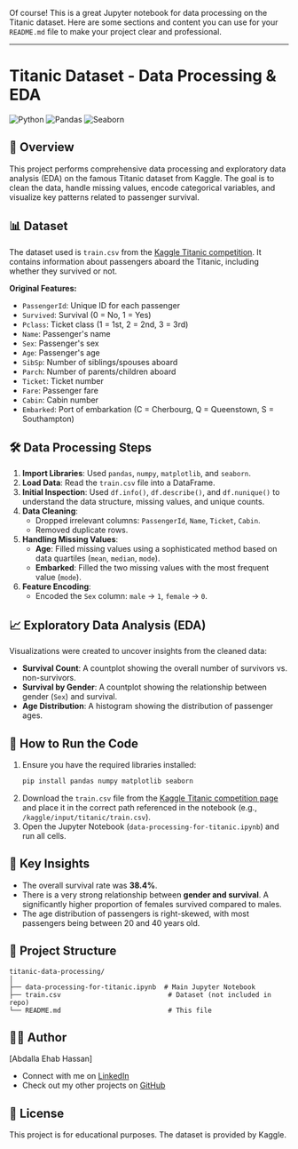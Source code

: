 Of course! This is a great Jupyter notebook for data processing on the Titanic dataset. Here are some sections and content you can use for your `README.md` file to make your project clear and professional.

---

# Titanic Dataset - Data Processing & EDA

![Python](https://img.shields.io/badge/Python-3.11-blue.svg)
![Pandas](https://img.shields.io/badge/Pandas-2.2.3-red.svg)
![Seaborn](https://img.shields.io/badge/Visualization-Seaborn-green.svg)

## 📖 Overview

This project performs comprehensive data processing and exploratory data analysis (EDA) on the famous Titanic dataset from Kaggle. The goal is to clean the data, handle missing values, encode categorical variables, and visualize key patterns related to passenger survival.

## 📊 Dataset

The dataset used is `train.csv` from the [Kaggle Titanic competition](https://www.kaggle.com/c/titanic). It contains information about passengers aboard the Titanic, including whether they survived or not.

**Original Features:**
- `PassengerId`: Unique ID for each passenger
- `Survived`: Survival (0 = No, 1 = Yes)
- `Pclass`: Ticket class (1 = 1st, 2 = 2nd, 3 = 3rd)
- `Name`: Passenger's name
- `Sex`: Passenger's sex
- `Age`: Passenger's age
- `SibSp`: Number of siblings/spouses aboard
- `Parch`: Number of parents/children aboard
- `Ticket`: Ticket number
- `Fare`: Passenger fare
- `Cabin`: Cabin number
- `Embarked`: Port of embarkation (C = Cherbourg, Q = Queenstown, S = Southampton)

## 🛠️ Data Processing Steps

1.  **Import Libraries**: Used `pandas`, `numpy`, `matplotlib`, and `seaborn`.
2.  **Load Data**: Read the `train.csv` file into a DataFrame.
3.  **Initial Inspection**: Used `df.info()`, `df.describe()`, and `df.nunique()` to understand the data structure, missing values, and unique counts.
4.  **Data Cleaning**:
    - Dropped irrelevant columns: `PassengerId`, `Name`, `Ticket`, `Cabin`.
    - Removed duplicate rows.
5.  **Handling Missing Values**:
    - **Age**: Filled missing values using a sophisticated method based on data quartiles (`mean`, `median`, `mode`).
    - **Embarked**: Filled the two missing values with the most frequent value (`mode`).
6.  **Feature Encoding**:
    - Encoded the `Sex` column: `male` -> `1`, `female` -> `0`.

## 📈 Exploratory Data Analysis (EDA)

Visualizations were created to uncover insights from the cleaned data:

-   **Survival Count**: A countplot showing the overall number of survivors vs. non-survivors.
-   **Survival by Gender**: A countplot showing the relationship between gender (`Sex`) and survival.
-   **Age Distribution**: A histogram showing the distribution of passenger ages.

## 🚀 How to Run the Code

1.  Ensure you have the required libraries installed:
    ```bash
    pip install pandas numpy matplotlib seaborn
    ```
2.  Download the `train.csv` file from the [Kaggle Titanic competition page](https://www.kaggle.com/c/titanic/data) and place it in the correct path referenced in the notebook (e.g., `/kaggle/input/titanic/train.csv`).
3.  Open the Jupyter Notebook (`data-processing-for-titanic.ipynb`) and run all cells.

## 🔮 Key Insights

-   The overall survival rate was **38.4%**.
-   There is a very strong relationship between **gender and survival**. A significantly higher proportion of females survived compared to males.
-   The age distribution of passengers is right-skewed, with most passengers being between 20 and 40 years old.

## 📁 Project Structure

```
titanic-data-processing/
│
├── data-processing-for-titanic.ipynb  # Main Jupyter Notebook
├── train.csv                           # Dataset (not included in repo)
└── README.md                           # This file
```

## 👨‍💻 Author

[Abdalla Ehab Hassan]
- Connect with me on [LinkedIn](https://www.linkedin.com/in/yourprofile/)
- Check out my other projects on [GitHub](https://github.com/yourusername)

## 📝 License

This project is for educational purposes. The dataset is provided by Kaggle.
